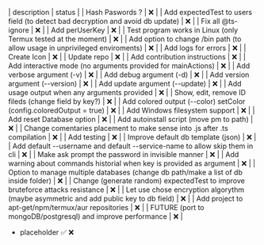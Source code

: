 | description | status |
| Hash Paswords ? | ❌ | 
| Add expectedTest to users field (to detect bad decryption and avoid db update) | ❌ |
| Fix all @ts-ignore | ❌ |
| Add perUserKey | ❌ |
| Test program works in Linux (only Termux tested at the moment) | ❌ |
| Add option to change /bin path (to allow usage in unprivileged enviroments) | ❌ |
| Add logs for errors | ❌ |
| Create Icon | ❌ |
| Update repo | ❌ | 
| Add contribution instructions | ❌ |
| Add interactive mode (no arguments provided for mainActions) | ❌ |
| Add verbose argument (-v) | ❌ |
| Add debug argument (-d) | ❌ |
| Add version argument (--version) | ❌ |
| Add update argument (--update) | ❌ |
| Add usage output when any arguments provided | ❌ |
| Show, edit, remove ID fileds (change field by key?) | ❌ |
| Add colored output (--color) setColor (config.coloredOutput = true) | ❌ |
| Add Windows filesystem support | ❌ |
| Add reset Database option | ❌ |
| Add autoinstall script (move pm to path) | ❌ |
| Change comentaries placement to make sense into .js after .ts compilation | ❌ |
| Add testing | ❌ |
| Improve default db template (json) | ❌ |
| Add default --username and default --service-name to allow skip them in cli | ❌ |
| Make ask prompt the password in invisible manner | ❌ |
| Add warning about commands historial when key is provided as argument | ❌ |
| Option to manage multiple databases (change db path/make a list of db inside folder) | ❌ |
| Change (generate random) expectedTest to improve bruteforce attacks resistance | ❌ |
| Let use chose encryption algorythm (maybe asymmetric and add public key to db field) | ❌ |
| Add project to apt-get/npm/termux/aur repositories | ❌ |
| FUTURE (port to mongoDB/postgresql) and improve performance | ❌ |

+ placeholder ✅ ❌ 

